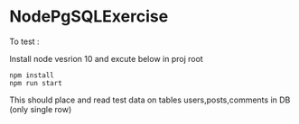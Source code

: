 # NodePgSQLExercise

To test :

Install node vesrion 10 and excute below in proj root

````
npm install 
npm run start
````
This should place and read test data on tables users,posts,comments in DB (only single row) 

